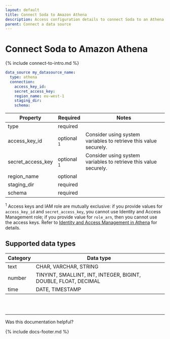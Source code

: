 ```yaml
---
layout: default
title: Connect Soda to Amazon Athena
description: Access configuration details to connect Soda to an Athena data source.
parent: Connect a data source
---
```


# Connect Soda to Amazon Athena

{% include connect-to-intro.md %}

```yaml
data_source my_datasource_name:
  type: athena
  connection:
    access_key_id: 
    secret_access_key: 
    region_name: eu-west-1
    staging_dir: 
    schema: 
```

| Property          | Required | Notes                                                      |
| ----------------- | -------- | ---------------------------------------------------------- |
| type              | required |                                                            |
| access_key_id     | optional <sup>1</sup> | Consider using system variables to retrieve this value securely. |
| secret_access_key | optional <sup>1</sup> | Consider using system variables to retrieve this value securely. |
| region_name       | optional |                                                            |
| staging_dir       | required |                                                            |
| schema            | required |                                                            |

<sup>1</sup> Access keys and IAM role are mutually exclusive: if you provide values for `access_key_id` and `secret_access_key`, you cannot use Identity and Access Management role; if you provide value for `role_arn`, then you cannot use the access keys. Refer to [Identity and Access Management in Athena](https://docs.aws.amazon.com/athena/latest/ug/security-iam-athena.html) for details.

## Supported data types

| Category | Data type                                                       |
| -------- | --------------------------------------------------------------- |
| text     | CHAR, VARCHAR, STRING                                           |
| number   | TINYINT, SMALLINT, INT, INTEGER, BIGINT, DOUBLE, FLOAT, DECIMAL |
| time     | DATE, TIMESTAMP                                                 |

<br />
<br />

---

Was this documentation helpful?

<!-- LikeBtn.com BEGIN -->
<span class="likebtn-wrapper" data-theme="tick" data-i18n_like="Yes" data-ef_voting="grow" data-show_dislike_label="true" data-counter_zero_show="true" data-i18n_dislike="No"></span>
<script>(function(d,e,s){if(d.getElementById("likebtn_wjs"))return;a=d.createElement(e);m=d.getElementsByTagName(e)[0];a.async=1;a.id="likebtn_wjs";a.src=s;m.parentNode.insertBefore(a, m)})(document,"script","//w.likebtn.com/js/w/widget.js");</script>
<!-- LikeBtn.com END -->

{% include docs-footer.md %}
